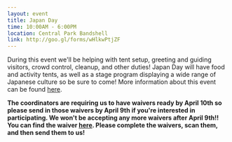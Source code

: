 ```yaml
---
layout: event
title: Japan Day
time: 10:00AM - 6:00PM
location: Central Park Bandshell
link: http://goo.gl/forms/wHlkwPtjZF
---
```

During this event we'll be helping with tent setup, greeting and guiding visitors, crowd control, cleanup, and other duties! Japan Day will have food and activity tents, as well as a stage program displaying a wide range of Japanese culture so be sure to come! More information about this event can be found [here](http://www.japandaynyc.org/).

**The coordinators are requiring us to have waivers ready by April 10th so please send in those waivers by April 9th if you're interested in participating. 
We won't be accepting any more waivers after April 9th!!** 
**You can find the waiver [here](http://static1.squarespace.com/static/53909892e4b05f5bac99bffe/t/5515cf08e4b0413cd5e2fa05/1427492616223/JD2015_Release_and_Waiver_of_Liability_Form_revised.pdf). Please complete the waivers, scan them, and then send them to us!**